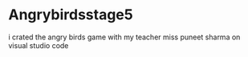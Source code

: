 # Angrybirdsstage5
i crated the angry birds game with my teacher miss puneet sharma on visual studio code
